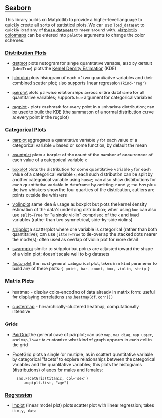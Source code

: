 ## [Seaborn](https://seaborn.pydata.org/)
This library builds on Matplotlib to provide a higher-level language to quickly create all sorts of statistical plots. We can use `load_dataset` to quickly load any of [these datasets](https://github.com/mwaskom/seaborn-data) to mess around with. [Matplotlib colormaps](https://matplotlib.org/users/colormaps.html) can be entered into `palette` arguments to change the color schemes.
	
### [Distribution Plots](https://seaborn.pydata.org/tutorial/distributions.html)
* [distplot](https://seaborn.pydata.org/generated/seaborn.distplot.html) plots histogram for single quantitative variable, also by default (`kde=True`) plots the [Kernel Density Estimation](https://en.wikipedia.org/wiki/Kernel_density_estimation) (KDE)

* [jointplot](https://seaborn.pydata.org/generated/seaborn.jointplot.html) plots histogram of each of two quantitative variables and their combined scatter plot; also supports linear regression (`kind='reg'`)

* [pairplot](https://seaborn.pydata.org/generated/seaborn.pairplot.html) plots pairwise relationships across entire dataframe for all quantitative variables; supports `hue` argument for categorical variables

* [rugplot](https://seaborn.pydata.org/generated/seaborn.rugplot.html) - plots dashmark for every point in a univariate distribution; can be used to build the KDE (the summation of a normal distribution curve at every point in the rugplot)

### [Categorical Plots](https://seaborn.pydata.org/tutorial/categorical.html)
* [barplot](https://seaborn.pydata.org/generated/seaborn.barplot.html)  aggregates a quantitative variable `y` for each value of a categorical variable `x` based on some function, by default the mean 

* [countplot](https://seaborn.pydata.org/generated/seaborn.countplot.html) plots a barplot of the count of the number of occurrences of each value of a categorical variable `x`

* [boxplot](https://seaborn.pydata.org/generated/seaborn.boxplot.html) plots the distribution for some quantitative variable `y` for each value of a categorical variable `x`; each such distribution can be split by another categorical variable using `hue=z`; can also show distributions for each quantitative variable in dataframe by omitting `x` and `y`; the box plus the two whiskers show the four quartiles of the distribution, outliers are points outside the whiskers

* [violinplot](https://seaborn.pydata.org/generated/seaborn.violinplot.html) same idea & usage as boxplot but plots the kernel density estimation of the data's underlying distribution; when using `hue` can also use `split=True` for "a single violin" comprised of the `x` and `hue`d variables (rather than two symmetrical, side-by-side violins)

* [stripplot](https://seaborn.pydata.org/generated/seaborn.stripplot.html) a scatterplot where one variable is categorical (rather than both quantitative); can use `jitter=True` to de-overlap the stacked dots nearer the mode(s); often used as overlap of violin plot for more detail

* [swarmplot](https://seaborn.pydata.org/generated/seaborn.swarmplot.html) similar to stripplot but points are adjusted toward the shape of a violin plot; doesn't scale well to big datasets

* [factorplot](https://seaborn.pydata.org/generated/seaborn.factorplot.html) the most general categorical plot; takes in a `kind` parameter to build any of these plots: `{ point, bar, count, box, violin, strip }`

### Matrix Plots
* [heatmap](https://seaborn.pydata.org/generated/seaborn.heatmap.html) - display color-encoding of data already in matrix form; useful for displaying correlations `sns.heatmap(df.corr())` 

* [clustermap](http://seaborn.pydata.org/generated/seaborn.clustermap.html) - hierarchically-clustered heatmap, computationally intensive

### Grids
* [PairGrid](http://seaborn.pydata.org/generated/seaborn.PairGrid.html) the general case of pairplot; can use `map`, `map_diag`, `map_upper`, and `map_lower` to customize what kind of graph appears in each cell in the grid

* [FacetGrid](https://seaborn.pydata.org/generated/seaborn.FacetGrid.html) plots a single (or multiple, as in scatter) quantitative variable by categorical "facets" to explore relationships between the categorical variables and the quantitative variables; this plots the histograms (distributions) of ages for males and females:  

		sns.FacetGrid(titanic, col='sex')
           .map(plt.hist, "age")

### [Regression](https://seaborn.pydata.org/tutorial/regression.html)
* [lmplot](https://seaborn.pydata.org/generated/seaborn.lmplot.html) (linear model plot) plots scatter plot with linear regression; takes in `x,y, data`
